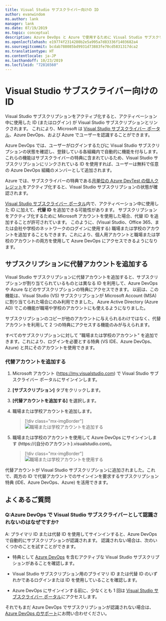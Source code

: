 ```yaml
---
title: Visual Studio サブスクライバー向けの ID
author: evanwindom
ms.author: lank
manager: lank
ms.date: 07/19/2019
ms.topic: conceptual
description: Azure DevOps と Azure で使用するために Visual Studio サブスクリプションに代替 ID を追加する方法
ms.openlocfilehash: e19774f2314280b2e5a995a7d83336f1403682a4
ms.sourcegitcommit: bcdab788085bd9931d73883fe70cd5831317dca2
ms.translationtype: HT
ms.contentlocale: ja-JP
ms.lasthandoff: 10/23/2019
ms.locfileid: "72816560"
---
```

# <a name="identities-for-visual-studio-subscribers"></a>Visual Studio サブスクライバー向けの ID
Visual Studio サブスクリプションをアクティブ化すると、アクティベーション中に使用した ID (またはログイン) が Visual Studio サブスクリプションとリンクされます。 これにより、Microsoft は [Visual Studio サブスクライバー ポータル](https://my.visualstudio.com?wt.mc_id=o~msft~docs)、Azure DevOps、および Azure でユーザーを認識することができます。

Azure DevOps では、ユーザーがログインするたびに Visual Studio サブスクリプションの状態を確認し、登録している各組織内で自動的に機能を付与します。
これらの機能はサブスクライバーの特典に含まれているため、Visual Studio サブスクリプションにリンクされている ID を使用すれば、ユーザーは無料で任意の Azure DevOps 組織のメンバーとして追加されます。

Azure では、サブスクライバーの特典である[月単位の Azure DevTest の個人クレジット](https://azure.microsoft.com/pricing/member-offers/credit-for-visual-studio-subscribers/)をアクティブ化すると、Visual Studio サブスクリプションの状態が確認されます。

[Visual Studio サブスクライバー ポータル](https://my.visualstudio.com?wt.mc_id=o~msft~docs)内で、アクティベーション中に使用した ID に加えて、**代替 ID** を追加できる可能性があります。 サブスクリプションをアクティブ化するために Microsoft アカウントを使用した場合、代替 ID を追加することが許可されています。 このように、(Visual Studio、Office 365、または会社や学校のネットワークのログインに使用する) 職場または学校のアカウントを追加することもできます。これにより、個人用アカウントと職場または学校のアカウントの両方を使用して Azure DevOps にアクセスできるようになります。

## <a name="add-an-alternate-account-to-your-subscription"></a>サブスクリプションに代替アカウントを追加する
Visual Studio サブスクリプションに代替アカウントを追加すると、サブスクリプションが割り当てられているものとは異なる ID を利用して、Azure DevOps や Azure などのサブスクリプションの特典にアクセスできます。 以前は、この機能は、Visual Studio (VS) サブスクリプションが Microsoft Account (MSA) に割り当てられた場合にのみ利用できました。 Azure Active Directory (Azure AD) でこの機能が職場や学校のアカウントにも使えるようになりました。

サブスクリプションのコピーが他のアカウントに与えられるわけではなく、代替アカウントを利用して 2 つの特典にアクセスする機能のみが与えられます。

すべてのサブスクリプションに対して "職場または学校のアカウント" を追加できます。これにより、ログインを必要とする特典 (VS IDE、Azure DevOps、Azure) と共にそのアカウントを使用できます。

### <a name="add-the-alternate-account"></a>代替アカウントを追加する
1. Microsoft アカウント (https://my.visualstudio.com) で Visual Studio サブスクライバー ポータルにサインインします。
2. **[サブスクリプション]** タブをクリックします。
3. **[代替アカウントを追加する]** を選択します。
4. 職場または学校アカウントを追加します。
    > [!div class="mx-imgBorder"]
    > ![職場または学校アカウントを追加する](_img/vs-alternate-identity/enter-alternate-account-my-visual-studio-com-portal.png)

5. 職場または学校のアカウントを使用して Azure DevOps にサインインします (https://{自分のアカウント}.visualstudio.com)。
    > [!div class="mx-imgBorder"]
    > ![職場または学校アカウントを使用する](_img/vs-alternate-identity/sign-in-with-alternate-account.png)

代替アカウントが Visual Studio サブスクリプションに追加されました。これで、両方の ID で代替アカウントでのサインインを要求するサブスクリプション特典 (IDE、Azure DevOps、Azure) を活用できます。

## <a name="faq"></a>よくあるご質問

### <a name="q--why-doesnt-azure-devops-recognize-me-as-a-visual-studio-subscriber"></a>Q:Azure DevOps で Visual Studio サブスクライバーとして認識されないのはなぜですか?

A: プライマリ ID または代替 ID を使用してサインインすると、Azure DevOps で自動的にサブスクリプションが認識されます。 認識されない場合は、次のいくつかのことを試すことができます。

* 特典として [Azure DevOps](vs-azure-devops.md#eligibility) を含むアクティブな Visual Studio サブスクリプションがあることを確認します。

* Visual Studio サブスクリプション用のプライマリ ID または代替 ID のいずれかであるログインまたは ID を使用していることを確認します。

* Azure DevOps にサインインする前に、少なくとも 1 回は [Visual Studio サブスクライバー ポータル](https://my.visualstudio.com?wt.mc_id=o~msft~docs)にアクセスします。

それでもまだ Azure DevOps でサブスクリプションが認識されない場合は、[Azure DevOps のサポート](https://azure.microsoft.com/support/devops/)にお問い合わせください。
